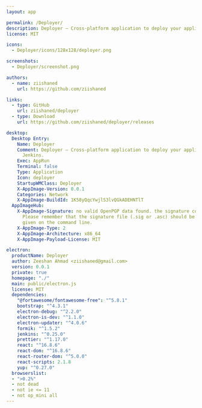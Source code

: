 ```yaml
---
layout: app

permalink: /Deployer/
description: Deployer – Cross-platform application to deploy your applications through Jenkins.
license: MIT

icons:
  - Deployer/icons/128x128/deployer.png

screenshots:
  - Deployer/screenshot.png

authors:
  - name: ziishaned
    url: https://github.com/ziishaned

links:
  - type: GitHub
    url: ziishaned/deployer
  - type: Download
    url: https://github.com/ziishaned/deployer/releases

desktop:
  Desktop Entry:
    Name: Deployer
    Comment: Deployer – Cross-platform application to deploy your applications through
      Jenkins.
    Exec: AppRun
    Terminal: false
    Type: Application
    Icon: deployer
    StartupWMClass: Deployer
    X-AppImage-Version: 0.0.1
    Categories: Network
    X-AppImage-BuildId: 1K58yQqcYwjlS3lvQGkADEHNTlT
  AppImageHub:
    X-AppImage-Signature: no valid OpenPGP data found. the signature could not be verified.
      Please remember that the signature file (.sig or .asc) should be the first file
      given on the command line.
    X-AppImage-Type: 2
    X-AppImage-Architecture: x86_64
    X-AppImage-Payload-License: MIT

electron:
  productName: Deployer
  author: Zeeshan Ahmad <ziishaned@gmail.com>
  version: 0.0.1
  private: true
  homepage: "./"
  main: public/electron.js
  license: MIT
  dependencies:
    "@fortawesome/fontawesome-free": "^5.8.1"
    bootstrap: "^4.3.1"
    electron-debug: "^2.2.0"
    electron-is-dev: "^1.1.0"
    electron-updater: "^4.0.6"
    formik: "^1.5.2"
    jenkins: "^0.25.0"
    prettier: "^1.17.0"
    react: "^16.8.6"
    react-dom: "^16.8.6"
    react-router-dom: "^5.0.0"
    react-scripts: 2.1.8
    yup: "^0.27.0"
  browserslist:
  - ">0.2%"
  - not dead
  - not ie <= 11
  - not op_mini all
---
```

